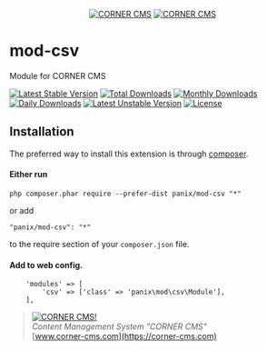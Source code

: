 <p align="center">
  <a href="https://corner-cms.com"><img src="https://commerce.corner-cms.com/placeholder?size=70x50&text=f002&fg=333&padding=0" alt="CORNER CMS"/></a>
  <a href="https://corner-cms.com"><img src="https://commerce.corner-cms.com/placeholder?size=150x50&text=CORNER&fg=333&padding=0" alt="CORNER CMS"/></a>
</p>

# mod-csv

Module for CORNER CMS

[![Latest Stable Version](https://poser.pugx.org/panix/mod-csv/v/stable)](https://packagist.org/packages/panix/mod-csv) [![Total Downloads](https://poser.pugx.org/panix/mod-csv/downloads)](https://packagist.org/packages/panix/mod-csv) [![Monthly Downloads](https://poser.pugx.org/panix/mod-csv/d/monthly)](https://packagist.org/packages/panix/mod-csv) [![Daily Downloads](https://poser.pugx.org/panix/mod-csv/d/daily)](https://packagist.org/packages/panix/mod-csv) [![Latest Unstable Version](https://poser.pugx.org/panix/mod-csv/v/unstable)](https://packagist.org/packages/panix/mod-csv) [![License](https://poser.pugx.org/panix/mod-csv/license)](https://packagist.org/packages/panix/mod-csv)


## Installation

The preferred way to install this extension is through [composer](http://getcomposer.org/download/).

#### Either run

```
php composer.phar require --prefer-dist panix/mod-csv "*"
```

or add

```
"panix/mod-csv": "*"
```

to the require section of your `composer.json` file.


#### Add to web config.
```
    'modules' => [
        'csv' => ['class' => 'panix\mod\csv\Module'],
    ],
```


> [![CORNER CMS!](https://commerce.corner-cms.com/placeholder?size=100x100&text=f002&fg=333&padding=0 "CORNER CMS")](https://corner-cms.com)  
<i>Content Management System "CORNER CMS"</i>  
[www.corner-cms.com](https://corner-cms.com)
